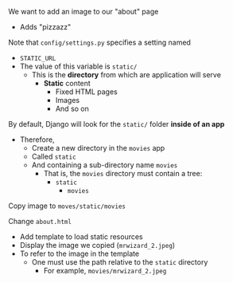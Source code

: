 
We want to add an image to our "about" page
- Adds "pizzazz"

Note that `config/settings.py` specifies a setting named
- `STATIC_URL`
- The value of this variable is `static/`
	- This is the **directory** from which are application will serve 
		- **Static** content
			- Fixed HTML pages
			- Images
			- And so on

By default, Django will look for the `static/` folder **inside of an app**
- Therefore,
	- Create a new directory in the `movies` app
	- Called `static`
	- And containing a sub-directory name `movies`
		- That is, the `movies` directory must contain a tree:
			- `static`
				- `movies`

Copy image to `moves/static/movies`

Change `about.html`
- Add template to load static resources
- Display the image we copied (`mrwizard_2.jpeg`)
- To refer to the image in the template
	- One must use the path relative to the `static` directory
		- For example, `movies/mrwizard_2.jpeg`

